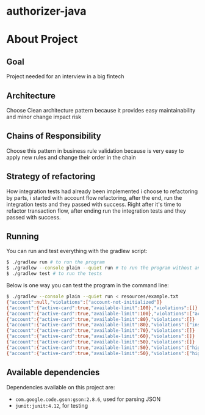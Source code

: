 # authorizer-java

# About Project

## Goal
Project needed for an interview in a big fintech

## Architecture
Choose Clean architecture pattern because it provides easy maintainability and minor change impact risk

## Chains of Responsibility
Choose this pattern in business rule validation because is very easy to apply new rules and change their order in the chain

## Strategy of refactoring
How integration tests had already been implemented i choose to refactoring by parts, 
i started with account flow refactoring, after the end, run the integration tests and they passed with success. 
Right after it's time to refactor transaction flow, after ending run the integration tests and they passed with success.

## Running
You can run and test everything with the gradlew script:

```bash
$ ./gradlew run # to run the program
$ ./gradlew --console plain --quiet run # to run the program without annoying messages
$ ./gradlew test # to run the tests
```

Below is one way you can test the program in the command line:
```bash
$ ./gradlew --console plain --quiet run < resources/example.txt
{"account":null,"violations":["account-not-initialized"]}
{"account":{"active-card":true,"available-limit":100},"violations":[]}
{"account":{"active-card":true,"available-limit":100},"violations":["account-already-initialized"]}
{"account":{"active-card":true,"available-limit":80},"violations":[]}
{"account":{"active-card":true,"available-limit":80},"violations":["insufficient-limit"]}
{"account":{"active-card":true,"available-limit":70},"violations":[]}
{"account":{"active-card":true,"available-limit":60},"violations":[]}
{"account":{"active-card":true,"available-limit":50},"violations":[]}
{"account":{"active-card":true,"available-limit":50},"violations":["high-frequency-small-interval","doubled-transaction"]}
{"account":{"active-card":true,"available-limit":50},"violations":["high-frequency-small-interval"]}
```

## Available dependencies

Dependencies available on this project are:
- `com.google.code.gson:gson:2.8.6`, used for parsing JSON
- `junit:junit:4.12`, for testing

